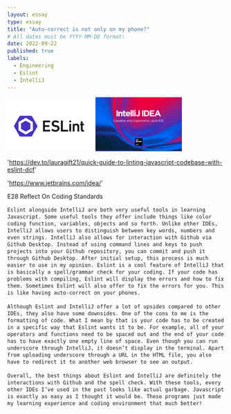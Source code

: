 ```yaml
---
layout: essay
type: essay
title: "Auto-correct is not only on my phone?"
# All dates must be YYYY-MM-DD format!
date: 2022-09-22
published: true
labels:
  - Engineering
  - Eslint
  - IntelliJ
---
```


<div class="text-center p-4">
  <img width="200px" src="../img/032f30a0-f2e1-11e5-8676-4676c2ca102a_canln7.png" class="img-thumbnail" >
  <img width="200px" src="../img/intellij-idea_1280x800.png" class="img-thumbnail" >
</div>

'https://dev.to/lauragift21/quick-guide-to-linting-javascript-codebase-with-eslint-dcf'

'https://www.jetbrains.com/idea/'



E28 Reflect On Coding Standards

	Eslint alongside IntelliJ are both very useful tools in learning Javascript. Some useful tools they offer include things like color coding function, variables, objects and so forth. Unlike other IDEs, IntelliJ allows users to distinguish between key words, numbers and even strings. IntelliJ also allows for interaction with Github via Github Desktop. Instead of using command lines and keys to push projects into your Github repository, you can commit and push it through Github Desktop. After initial setup, this process is much easier to use in my opinion. Eslint is a cool feature of IntelliJ that is basically a spell/grammar check for your coding. If your code has problems with compiling, Eslint will display the errors and how to fix them. Sometimes Eslint will also offer to fix the errors for you. This is like having auto-correct on your phones.

	Although Eslint and IntelliJ offer a lot of upsides compared to other IDEs, they also have some downsides. One of the cons to me is the formatting of code. What I mean by that is your code has to be created in a specific way that Eslint wants it to be. For example, all of your operators and functions need to be spaced out and the end of your code has to have exactly one empty line of space. Even though you can run underscore through IntelliJ, it doesn’t display in the terminal. Apart from uploading underscore through a URL in the HTML file, you also have to redirect it to another web browser to see an output.

	Overall, the best things about Eslint and IntelliJ are definitely the interactions with Github and the spell check. With these tools, every other IDEs I’ve used in the past looks like actual garbage. Javascript is exactly as easy as I thought it would be. These programs just made my learning experience and coding environment that much better!

